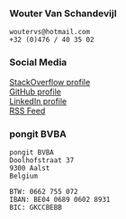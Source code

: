 ### Wouter Van Schandevijl
```
woutervs@hotmail.com
+32 (0)476 / 40 35 02
```

### Social Media
[StackOverflow profile][stackoverflow]  
[GitHub profile][github]  
[LinkedIn profile][linkedin]  
[RSS Feed][rss]  

### pongit BVBA
```
pongit BVBA
Doolhofstraat 37
9300 Aalst
Belgium

BTW: 0662 755 072
IBAN: BE04 0689 0602 8931
BIC: GKCCBEBB
```

[linkedin]: https://www.linkedin.com/in/woutervanschandevijl
[stackoverflow]: http://stackoverflow.com/users/540352/laoujin
[github]: https://github.com/Laoujin
[rss]: https://be-pongit.github.io/feed.xml

